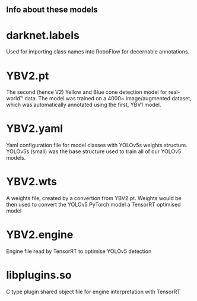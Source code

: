 ## Info about these models

# darknet.labels
Used for importing class names into RoboFlow for decernable annotations.

# YBV2.pt
The second (hence V2) Yellow and Blue cone detection model for real-world:tm: data.
The model was trained on a 4000~ image/augmented dataset, which was automatically annotated using the first, YBV1 model.

# YBV2.yaml
Yaml configuration file for model classes with YOLOv5s weights structure.
YOLOv5s (small) was the base structure used to train all of our YOLOv5 models.

# YBV2.wts
A weights file, created by a convertion from YBV2.pt. 
Weights would be then used to convert the YOLOv5 PyTorch model a TensorRT optimised model

# YBV2.engine
Engine file read by TensorRT to optimise YOLOv5 detection

# libplugins.so
C type plugin shared object file for engine interpretation with TensorRT